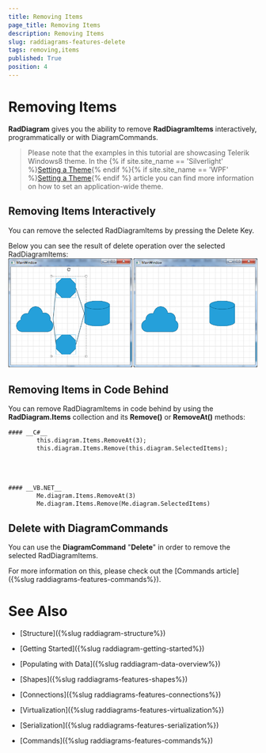 ```yaml
---
title: Removing Items
page_title: Removing Items
description: Removing Items
slug: raddiagrams-features-delete
tags: removing,items
published: True
position: 4
---
```


# Removing Items



__RadDiagram__ gives you the ability to remove __RadDiagramItems__ interactively, programmatically or with DiagramCommands.
	  

>Please note that the examples in this tutorial are showcasing Telerik Windows8 theme. In the {% if site.site_name == 'Silverlight' %}[Setting a Theme](http://www.telerik.com/help/silverlight/common-styling-apperance-setting-theme.html#Setting_Application-Wide_Built-In_Theme_in_the_Code-Behind){% endif %}{% if site.site_name == 'WPF' %}[Setting a Theme](http://www.telerik.com/help/wpf/common-styling-apperance-setting-theme-wpf.html#Setting_Application-Wide_Built-In_Theme_in_the_Code-Behind){% endif %} article you can find more information on how to set an application-wide theme.
		

## Removing Items Interactively

You can remove the selected RadDiagramItems by pressing the Delete Key.

Below you can see the result of delete operation over the selected RadDiagramItems:![radiagrams-removingitems](images/radiagrams-removingitems.png)

## Removing Items in Code Behind

You can remove RadDiagramItems in code behind by using the __RadDiagram.Items__ collection and its __Remove()__ or __RemoveAt()__ methods:
		

	#### __C#__
			this.diagram.Items.RemoveAt(3);
			this.diagram.Items.Remove(this.diagram.SelectedItems);
		  



	#### __VB.NET__
			Me.diagram.Items.RemoveAt(3)
			Me.diagram.Items.Remove(Me.diagram.SelectedItems)
		  



## Delete with DiagramCommands

You can use the __DiagramCommand__ "__Delete__" in order to remove the selected RadDiagramItems.
		

For more information on this, please check out the [Commands article]({%slug raddiagrams-features-commands%}).
		

# See Also

 * [Structure]({%slug raddiagram-structure%})

 * [Getting Started]({%slug raddiagram-getting-started%})

 * [Populating with Data]({%slug raddiagram-data-overview%})

 * [Shapes]({%slug raddiagrams-features-shapes%})

 * [Connections]({%slug raddiagrams-features-connections%})

 * [Virtualization]({%slug raddiagrams-features-virtualization%})

 * [Serialization]({%slug raddiagrams-features-serialization%})

 * [Commands]({%slug raddiagrams-features-commands%})
